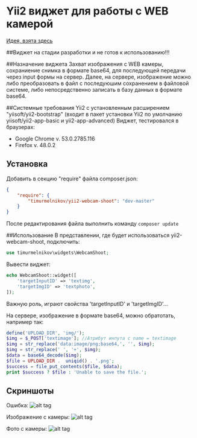 Yii2 виджет для работы с WEB камерой
================================
[Идея, взята здесь](https://myrusakov.ru/javascript-take-photos.html{:target="_blank"})

##Виджет на стадии разработки и не готов к использованию!!!

##Назначение виджета
Захват изображения с WEB камеры, сохраниение снимка в формате base64, для последующей передачи через input формы на сервер. 
Далее, на сервере, изображение можно либо преобразовать в файл с последуюшим сохранением в файловой системе,
либо непосредственно записать в базу данных в формате base64.


##Системные требования
Yii2 с установленным расширением "yiisoft/yii2-bootstrap" (входит в пакет установки Yii2 по умолчанию yiisoft/yii2-app-basic и yii2-app-advanced)
Виджет, тестировался в браузерах:
- Google Chrome v. 53.0.2785.116
- Firefox v. 48.0.2


## Установка
Добавить в секцию "require" файла composer.json:
``` json
{
    "require": {
        "timurmelnikov/yii2-webcam-shoot": "dev-master"
    }
}
```
После редактирования файла выполнить команду `composer update`

##Использование
В представлении, где будет использоваться yii2-webcam-shoot, подключить:
``` php
use timurmelnikov\widgets\WebcamShoot;
```
Вывести виджет:
``` php
echo WebcamShoot::widget([
    'targetInputID' => 'textimg',
    'targetImgID' => 'textphoto',
]);
```

Важную роль, играют свойства 'targetInputID' и 'targetImgID'...

На сервере, изображение в формате base64, можно обратотать, например так:
``` php
define('UPLOAD_DIR', 'img/');
$img = $_POST['textimage']; //Атрибут инпута с name = textimage
$img = str_replace('data:image/png;base64,', '', $img);
$img = str_replace(' ', '+', $img);
$data = base64_decode($img);
$file = UPLOAD_DIR .  uniqid() . '.png';
$success = file_put_contents($file, $data);
print $success ? $file : 'Unable to save the file.';
```

## Скриншоты

Ошибка:
![alt tag](https://lh3.googleusercontent.com/B_czT9ySo4OlpcC_YDrCL3mjNJoVb86zdFK1nFp_Jj5pz-YBINoW5U6N3h5hZSjPFgKp6Rxek7_D_phAqomeZYpUpCd-oUM)

Изображение с камеры:
![alt tag](https://lh3.googleusercontent.com/GbFFhQn9MecZeBsMQl0TLTBuKNWkT9Y1aRkkz10lwhqoHUKjmdfauN0zIckL-T1K8h2XIuXBbFHvWZgdJhcuBaAYJAKz0Qw)

Фото с камеры:
![alt tag](https://lh3.googleusercontent.com/sGJWUSHG5-Vk2QWj9KBWKutbSiqol8OLiArhJZeTqdp0J1cfMQlpAs181k8rvJr9FO986JIK-mgJUJ9rYSvWdw6bPTdQ2eo)
